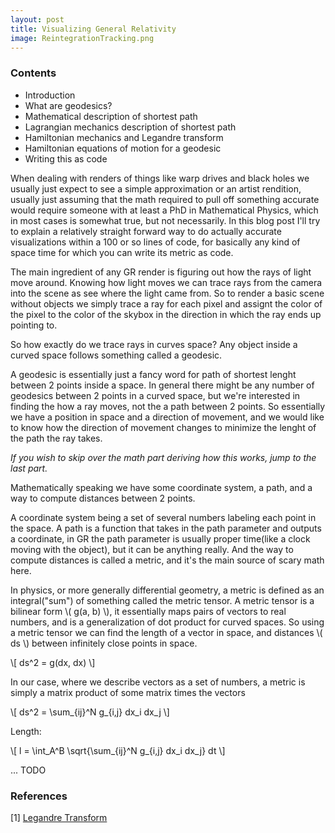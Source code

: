 ```yaml
---
layout: post
title: Visualizing General Relativity
image: ReintegrationTracking.png
---
```


### Contents
* Introduction
* What are geodesics?
* Mathematical description of shortest path
* Lagrangian mechanics description of shortest path
* Hamiltonian mechanics and Legandre transform
* Hamiltonian equations of motion for a geodesic
* Writing this as code

When dealing with renders of things like warp drives and black holes we usually just expect to see a simple approximation or an artist rendition, usually just assuming that the math required to pull off something accurate would require someone with at least a PhD in Mathematical Physics, which in most cases is somewhat true, but not necessarily. In this blog post I'll try to explain a relatively straight forward way to do actually accurate visualizations within a 100 or so lines of code, for basically any kind of space time for which you can write its metric as code.

The main ingredient of any GR render is figuring out how the rays of light move around. Knowing how light moves we can trace rays from the camera into the scene as see where the light came from. So to render a basic scene without objects we simply trace a ray for each pixel and assignt the color of the pixel to the color of the skybox in the direction in which the ray ends up pointing to. 

So how exactly do we trace rays in curves space? Any object inside a curved space follows something called a geodesic.

A geodesic is essentially just a fancy word for path of shortest lenght between 2 points inside a space. In general there might be any number of geodesics between 2 points in a curved space, but we're interested in finding the how a ray moves, not the a path between 2 points. So essentially we have a position in space and a direction of movement, and we would like to know how the direction of movement changes to minimize the lenght of the path the ray takes.

*If you wish to skip over the math part deriving how this works, jump to the last part.*

Mathematically speaking we have some coordinate system, a path, and a way to compute distances between 2 points. 

A coordinate system being a set of several numbers labeling each point in the space. A path is a function that takes in the path parameter and outputs a coordinate, in GR the path parameter is usually proper time(like a clock moving with the object), but it can be anything really. And the way to compute distances is called a metric, and it's the main source of scary math here.

In physics, or more generally differential geometry, a metric is defined as an integral("sum") of something called the metric tensor. A metric tensor is a bilinear form \\( g(a, b) \\), it essentially maps pairs of vectors to real numbers, and is a generalization of dot product for curved spaces. So using a metric tensor we can find the length of a vector in space, and distances \\( ds \\) between infinitely close points in space.

\\[ ds^2 = g(dx, dx) \\] 

In our case, where we describe vectors as a set of numbers, a metric is simply a matrix product of some matrix times the vectors

\\[ ds^2 = \sum_{ij}^N g_{i,j} dx_i dx_j \\] 


Length:

\\[ l = \int_A^B \sqrt{\sum_{ij}^N g_{i,j} dx_i dx_j} dt \\] 

...
TODO





### References 
[1] [Legandre Transform](https://blog.jessriedel.com/2017/06/28/legendre-transform/)
